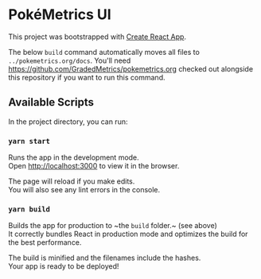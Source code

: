 # PokéMetrics UI

This project was bootstrapped with [Create React App](https://github.com/facebook/create-react-app).

The below `build` command automatically moves all files to `../pokemetrics.org/docs`. You'll need https://github.com/GradedMetrics/pokemetrics.org checked out alongside this repository if you want to run this command.

## Available Scripts

In the project directory, you can run:

### `yarn start`

Runs the app in the development mode.\
Open [http://localhost:3000](http://localhost:3000) to view it in the browser.

The page will reload if you make edits.\
You will also see any lint errors in the console.

### `yarn build`

Builds the app for production to ~the `build` folder.~ (see above)\
It correctly bundles React in production mode and optimizes the build for the best performance.

The build is minified and the filenames include the hashes.\
Your app is ready to be deployed!
